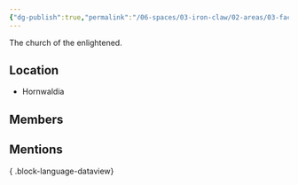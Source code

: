 ```yaml
---
{"dg-publish":true,"permalink":"/06-spaces/03-iron-claw/02-areas/03-faction/01-misc/church-of-s-allamer/","title":"Church of S'Allamer"}
---
```



The church of the enlightened.

## Location

- Hornwaldia

## Members

## Mentions


{ .block-language-dataview}

